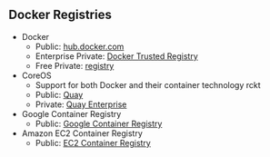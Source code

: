 
## Docker Registries

* Docker
	* Public: [hub.docker.com](https://hub.docker.com)
	* Enterprise Private: [Docker Trusted Registry](https://docs.docker.com/docker-trusted-registry/)
	* Free Private: [registry](https://hub.docker.com/_/registry)
* CoreOS
	* Support for both Docker and their container technology rckt
	* Public: [Quay](https://quay.io)
	* Private: [Quay Enterprise](https://quay.io)
* Google Container Registry
	* Public: [Google Container Registry](https://cloud.google.com/container-registry/)
* Amazon EC2 Container Registry
	* Public: [EC2 Container Registry](https://aws.amazon.com/ecr/)

